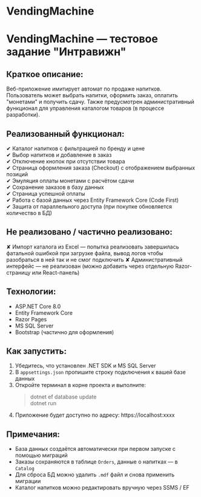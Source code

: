 # VendingMachine

VendingMachine — тестовое задание "Интравижн"
=============================================

Краткое описание:
-----------------
Веб-приложение имитирует автомат по продаже напитков. Пользователь может выбрать напитки, оформить заказ, оплатить "монетами" и получить сдачу. Также предусмотрен административный функционал для управления каталогом товаров (в процессе разработки).

Реализованный функционал:
--------------------------
✔ Каталог напитков с фильтрацией по бренду и цене  
✔ Выбор напитков и добавление в заказ  
✔ Отключение кнопок при отсутствии товара  
✔ Страница оформления заказа (Checkout) с отображением выбранных позиций  
✔ Эмуляция оплаты монетами с расчётом сдачи  
✔ Сохранение заказов в базу данных  
✔ Страница успешной оплаты  
✔ Работа с базой данных через Entity Framework Core (Code First)  
✔ Защита от параллельного доступа (при покупке обновляется количество в БД)

Не реализовано / частично реализовано:
---------------------------------------
✘ Импорт каталога из Excel — попытка реализовать завершилась фатальной ошибкой при загрузке файла, вывод логов чтобы разобраться в ней так и не смог подключить
✘ Административный интерфейс — не реализован (можно добавить через отдельную Razor-страницу или React-панель)

Технологии:
-----------
- ASP.NET Core 8.0
- Entity Framework Core
- Razor Pages
- MS SQL Server
- Bootstrap (частично для оформления)

Как запустить:
--------------
1. Убедитесь, что установлен .NET SDK и MS SQL Server
2. В `appsettings.json` пропишите строку подключения к вашей базе данных
3. Откройте терминал в корне проекта и выполните:
   > dotnet ef database update  
   > dotnet run
4. Приложение будет доступно по адресу: https://localhost:xxxx

Примечания:
-----------
- База данных создаётся автоматически при первом запуске с помощью миграций
- Заказы сохраняются в таблице `Orders`, данные о напитках — в `Catalog`
- Для сброса БД можно удалить `.mdf` файл и снова применить миграции
- Каталог напитков можно редактировать вручную через SSMS / EF

